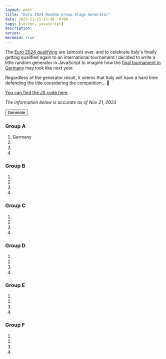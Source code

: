 ```yaml
---
layout: post
title: "Euro 2024 Random Group Stage Generator"
date: 2023-11-21 15:48 -0700
tags: [soccer, javascript]
description: 
series: 
mermaid: true
---
```


The [Euro 2024 qualifying](https://en.wikipedia.org/wiki/UEFA_Euro_2024_qualifying) are (almost) over, and to celebrate Italy's finally getting qualified again to an international tournament I decided to write a little random generator in JavaScript to imagine how the [final tournament in Germany](https://en.wikipedia.org/wiki/UEFA_Euro_2024#Group_stage) may look like next year. 

Regardless of the generator result, it seems that Italy will have a hard time defending the title considering the competition... 🫠

[You can find the JS code here](https://gist.github.com/anprivitera/31417c03567ed516985da4ab2bd644e4).

*The information below is accurate as of Nov 21, 2023*

<button id="generate">Generate</button>

<h3>Group A</h3>
<ol>
    <li id='a1'>Germany</li>
    <li id='a2'></li>
    <li id='a3'></li>
    <li id='a4'></li>
</ol>
<h3>Group B</h3>
<ol>
    <li id='b1'></li>
    <li id='b2'></li>
    <li id='b3'></li>
    <li id='b4'></li>
</ol>
<h3>Group C</h3>
<ol>
    <li id='c1'></li>
    <li id='c2'></li>
    <li id='c3'></li>
    <li id='c4'></li>
</ol>
<h3>Group D</h3>
<ol>
    <li id='d1'></li>
    <li id='d2'></li>
    <li id='d3'></li>
    <li id='d4'></li>
</ol>
<h3>Group E</h3>
<ol>
    <li id='e1'></li>
    <li id='e2'></li>
    <li id='e3'></li>
    <li id='e4'></li>
</ol>
<h3>Group F</h3>
<ol>
    <li id='f1'></li>
    <li id='f2'></li>
    <li id='f3'></li>
    <li id='f4'></li>
</ol>

<script src="/assets/js/euro2024RandomGroups.js" />


